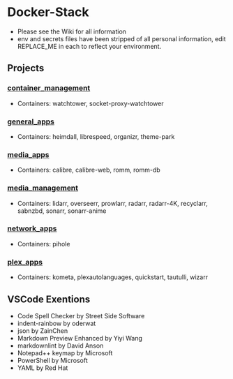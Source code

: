# Docker-Stack

* Please see the Wiki for all information
* env and secrets files have been stripped of all personal information, edit REPLACE_ME in each to reflect your environment.

## Projects

### [container_management](https://github.com/spcrepeau/Docker-Stack/tree/main/container_management)

* Containers: watchtower, socket-proxy-watchtower

### [general_apps](https://github.com/spcrepeau/Docker-Stack/tree/main/general_apps)

* Containers: heimdall, librespeed, organizr, theme-park

### [media_apps](https://github.com/spcrepeau/Docker-Stack/tree/main/media_apps)

* Containers: calibre, calibre-web, romm, romm-db

### [media_management](https://github.com/spcrepeau/Docker-Stack/tree/main/media_management)

* Containers: lidarr, overseerr, prowlarr, radarr, radarr-4K, recyclarr, sabnzbd, sonarr, sonarr-anime

### [network_apps](https://github.com/spcrepeau/Docker-Stack/tree/main/network_apps)

* Containers: pihole

### [plex_apps](https://github.com/spcrepeau/Docker-Stack/tree/main/plex_apps)

* Containers: kometa, plexautolanguages, quickstart, tautulli, wizarr

## VSCode Exentions

* Code Spell Checker by Street Side Software
* indent-rainbow by oderwat
* json by ZainChen
* Markdown Preview Enhanced by Yiyi Wang
* markdownlint by David Anson
* Notepad++ keymap by Microsoft
* PowerShell by Microsoft
* YAML by Red Hat
